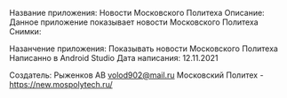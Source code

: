 Название приложения: Новости Московского Политеха
Описание: Данное приложение показывает новости Московского Политеха
Снимки:

Назанчение приложения: Показывать новости Московского Политеха
Написанно в Android Studio
Дата написания: 12.11.2021

Создатель: Рыженков АВ volod902@mail.ru
Московский Политех - https://new.mospolytech.ru/
